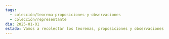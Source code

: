 ```yaml
---
tags:
  - colección/teorema-proposiciones-y-observaciones
  - colección/representante
dia: 2025-01-01
estado: Vamos a recolectar los teoremas, proposiciones y observaciones del conocimiento matemático
---
```

